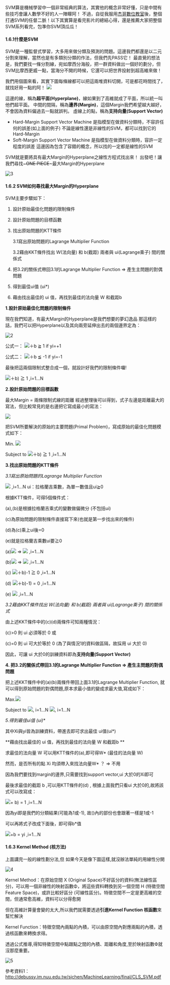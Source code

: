 SVM算是機械學習中一個非常經典的算法，其實他的概念非常好懂，只是中間有些技巧會讓人數學不好的人一陣矇阿！ 
不過，自從我服用[杰哥數位教室](https://www.youtube.com/watch?v=zG9Ux1YS3xs&feature=youtu.be)後，整個打通SVM的任督二脈！以下其實算是看完影片的總結心得，還是推薦大家把整個SVM系列看完，包準你SVM頂瓜瓜！


#### 1.6.1什麼是SVM
SVM是一種監督式學習，大多用來做分類及預測的問題。這邊我們都還是以二元分割來理解，當然也是有多類別分類的作法，但我們先PASS它！
最直覺的想法是，我們要找一條分割線，宛如摩西分海般，把一群資料做出一個好的劃分，但 SVM比摩西更威一點，當海分不開的時候，它還可以把世界投射到超高維來做！

我們用個圖來看，其實下圖每條線都可以把這兩堆資料切開，可是都花時間找了，就找好用一點的阿！
![](https://github.com/Evabc/DataMining_MachineLearning/blob/master/1_Classification/1.6_%E6%94%AF%E6%8C%81%E5%90%91%E9%87%8F%E6%A9%9F_SVM/image/1.JPG "")

這邊的線，稱為**超平面(Hyperplane)**，線如果到了高維就成了平面，所以統一叫他們超平面。
中間的間隔，稱為**邊界(Margin)**，這個Margin我們希望越大越好，不會因為資料偏過去一點就誤判。
虛線上的點，稱為**支持向量(Support Vector)**
* Hard-Margin Support Vector Machine
是指模型在做資料分類時，不容許任何的誤差(如上面的例子)
不論是線性還是非線性的SVM，都可以找到它的Hard-Margin
* Soft-Margin Support Vector Machine
是指模型在做資料分類時，容許一定程度的誤差
這邊因為包含了容錯的概念，所以找的一定都是線性的SVM

SVM就是要將具有最大Margin的Hyperplane之線性方程式找出來！
出發吧！讓我們尋找~~~ONE PIECE~~~最大Margin的Hyperplane

![](https://github.com/Evabc/DataMining_MachineLearning/blob/master/1_Classification/1.6_%E6%94%AF%E6%8C%81%E5%90%91%E9%87%8F%E6%A9%9F_SVM/image/3.jpg "3")

#### 1.6.2 SVM如何尋找最大Margin的Hyperplane
SVM主要步驟如下：
1. 設計原始最佳化問題的限制條件
2. 設計原始問題的目標函數
3. 找出原始問題的KTT條件

    3.1寫出原始問題的Lagrange Multiplier Function
    
    3.2藉由KKT條件找出 W(法向量) 和 b(截距) 兩者與 ui(Lagrange乘子) 間的關係式
    
4. 把3.2的關係式帶回3.1的Lagrange Multiplier Function => 產生主問題的對偶問題
5. 得到最佳ui值 (ui*)
6. 藉由找出最佳的 ui 值，再找到最佳的法向量 W 和截距b 

**1.設計原始最佳化問題的限制條件**

現在我們知道，有最大Margin的Hyperplane是我們想要的夢幻逸品
那這樣的話，我們可以把Hyperplane以及其向兩旁延伸出去的兩個邊界定為：

![](https://github.com/Evabc/DataMining_MachineLearning/blob/master/1_Classification/1.6_%E6%94%AF%E6%8C%81%E5%90%91%E9%87%8F%E6%A9%9F_SVM/image/2.JPG "2")

公式一： <img src="http://chart.googleapis.com/chart?cht=tx&chl= W^TX_i" style="border:none;">＋b ≧ 1 if yi=+1

公式二： <img src="http://chart.googleapis.com/chart?cht=tx&chl= W^TX_i" style="border:none;">＋b ≦ -1 if yi=-1

最後把這兩個限制式整合成一個，就設計好我們的限制條件囉!

<img src="http://chart.googleapis.com/chart?cht=tx&chl= y_i(W^TX_i" style="border:none;">＋b) ≧ 1  ,i=1...N

**2.設計原始問題的目標函數**

最大Margin = 兩條限制式線的距離
經過整理後可以得到，式子左邊是距離最大的寫法，但比較常見的是右邊把它寫成最小的寫法：

<img src="http://chart.googleapis.com/chart?cht=tx&chl= f(W)=\frac{2}{||W||} = \frac{||W||^2}{2}" style="border:none;">

把SVM所要解決的原始的主要問題(Primal Problem)，寫成原始的最佳化問題模式如下：

Min. <img src="http://chart.googleapis.com/chart?cht=tx&chl=\frac{||W||^2}{2}" style="border:none;">

Subject to <img src="http://chart.googleapis.com/chart?cht=tx&chl= y_i(W^TX_i" style="border:none;">＋b) ≧ 1  ,i=1...N

**3.找出原始問題的KTT條件**

*3.1寫出原始問題的Lagrange Multiplier Function*

<img src="http://chart.googleapis.com/chart?cht=tx&chl= L(W,b,u_i)=\frac{||W||^2}{2}-\sum^Nu_i(y_i(W^TX_i+b)-1)" style="border:none;"> ,i=1...N
ui：拉格蘭吉乘數，為單一數值且ui≧0

根據KTT條件，可得5個條件式：

(a),(b)是根據拉格蘭吉乘式的變數做偏微分 (不包括ui)

(c)為原始問題的限制條件直接寫下來(也就是第一步找出來的條件)

(d)為(c)乘上ui後=0

(e)就是拉格蘭吉乘數ui要≧0

(a)<img src="http://chart.googleapis.com/chart?cht=tx&chl= \frac{\partial(L(W,b,u_i))}{\partial(W)}   " style="border:none;"> => <img src="http://chart.googleapis.com/chart?cht=tx&chl= W=\sum^Nu_iy_iX_i " style="border:none;"> ,i=1...N

(b)<img src="http://chart.googleapis.com/chart?cht=tx&chl= \frac{\partial(L(W,b,u_i))}{\partial(b)}   " style="border:none;"> => <img src="http://chart.googleapis.com/chart?cht=tx&chl=\sum^Nu_iy_i=0 " style="border:none;"> ,i=1...N

(c) <img src="http://chart.googleapis.com/chart?cht=tx&chl= y_i(W^TX_i" style="border:none;">＋b)-1 ≧ 0 ,i=1...N

(d) <img src="http://chart.googleapis.com/chart?cht=tx&chl= u_i(y_i(W^TX_i" style="border:none;">＋b)-1) = 0 ,i=1...N

(e) <img src="http://chart.googleapis.com/chart?cht=tx&chl= u_i\geq 0" style="border:none;"> ,i=1...N

*3.2藉由KKT條件找出 W(法向量) 和 b(截距) 兩者與 ui(Lagrange乘子) 間的關係式*

由上述KKT條件中的(c)(d)兩條件可知兩種情況：

(c)>0 則 ui 必須等於 0  或 

(c)=0 則 ui 可大於等於 0 (為了與情況1的資料做區隔，故採用 ui 大於 0)

因此，可讓 ui 大於0的訓練資料即為**支持向量(Support Vector)**

**4. 把3.2的關係式帶回3.1的Lagrange Multiplier Function => 產生主問題的對偶問題**

把上述KKT條件中的(a)(b)兩條件帶回上面3.1的Lagrange Multiplier Function,
就可以得到原始問題的對偶問題,原本求最小值的變成求最大值,寫成如下：

Max.<img src="http://chart.googleapis.com/chart?cht=tx&chl= L(D)=\sum^Nu_i-\frac{1}{2}\sum^N_{i=1}\sum^N_{j=1} u_iu_jy_iy_jX^T_iX_j" style="border:none;">

Subject to <img src="http://chart.googleapis.com/chart?cht=tx&chl= u_i \geq 0" style="border:none;">, i=1...N
<img src="http://chart.googleapis.com/chart?cht=tx&chl= \sum^Nu_iy_i" style="border:none;">, i=1...N


**5.得到最佳ui值 (ui*)**

其中Xi與yi皆為訓練資料，帶進去即可求出最佳 ui值(ui*)

**藉由找出最佳的 ui 值，再找到最佳的法向量 W 和截距b **

求最佳的法向量 W 可以用KTT條件的(a),即可得W* (最佳的法向量 W)

然而，是否所有的點 Xi 均須帶入來找法向量W* ？ => 不用

因為我們要找到margin的邊界,只需要找到support vector,ui 大於0的Xi即可

最後求最佳的截距 b ,可以用KTT條件的(d) , 根據上面我們只看ui 大於0的,故將該式可以改寫成：

<img src="http://chart.googleapis.com/chart?cht=tx&chl= y_i(W^TX_i" style="border:none;">+ b) = 1 ,i=1...N

因為yi即是我們的分類結果(可能為1或-1), 故()內的部份也會跟著一樣是1或-1

可以再將式子改成下面後，即可得b*值

<img src="http://chart.googleapis.com/chart?cht=tx&chl= W^TX_i" style="border:none;">+b = yi ,i=1...N 

#### 1.6.3 Kernel Method (核方法)
上面講完一般的線性劃分法,但 如果今天是像下圖這樣,就沒辦法單純的用線性分開

![](https://github.com/Evabc/DataMining_MachineLearning/blob/master/1_Classification/1.6_%E6%94%AF%E6%8C%81%E5%90%91%E9%87%8F%E6%A9%9F_SVM/image/4.JPG "4")

Kernel Method：在原始空間 X (Original Space)不好區分的資料(無法線性區分)，可以用一個非線性的映射函數Φ，將這些資料轉換到另一個空間 H (特徵空間 Feature Space)，或許比較好區分 (可線性區分)。特徵空間不一定是更高維的空間，但通常愈高維，資料可以分得愈開

但在高維計算量會變的太大,所以我們就需要透過**引進Kernel Function 核函數**來幫忙解決

Kernel Function：特徵空間內兩點的內積，可以由原空間內對應兩點的內積，透過核函數來轉換求得。

透過公式推導,得知特徵空間中點跟點之間的內積、距離和角度,至於映射函數Ф就沒那麼重要。

![](https://github.com/Evabc/DataMining_MachineLearning/blob/master/1_Classification/1.6_%E6%94%AF%E6%8C%81%E5%90%91%E9%87%8F%E6%A9%9F_SVM/image/5.jpg "5")


參考資料1：http://debussy.im.nuu.edu.tw/sjchen/MachineLearning/final/CLS_SVM.pdf



